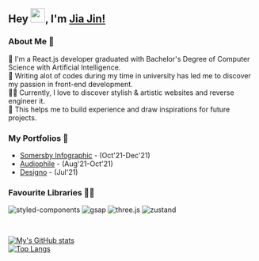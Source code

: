 ## Hey <img src="https://github.com/TheDudeThatCode/TheDudeThatCode/blob/master/Assets/Hi.gif" width="29px">, I'm [Jia Jin!](https://www.linkedin.com/in/jjho97/) 

### About Me 🚀
🌱 I'm a React.js developer graduated with Bachelor's Degree of Computer Science with Artificial Intelligence. </br>
🐳 Writing alot of codes during my time in university has led me to discover my passion in front-end development. </br> 
👨‍💻 Currently, I love to discover stylish & artistic websites and reverse engineer it. </br>
🌌 This helps me to build experience and draw inspirations for future projects. <br/>


### My Portfolios 🙌
- [Somersby Infographic](https://somersby-info-1229.netlify.app/) - (Oct'21-Dec'21)
- [Audiophile](https://audiophile-1015.netlify.app/) - (Aug'21-Oct'21)
- [Designo](https://designo-0722.netlify.app/) - (Jul'21)


### Favourite Libraries 🧙‍♂️
![styled-components](https://img.shields.io/badge/-styled--components-DB7093?logo=styled-components&labelColor=424242)
![gsap](https://img.shields.io/badge/-gsap-88CE02?logo=greensock&labelColor=424242)
![three.js](https://img.shields.io/badge/-three.js-blue?logo=Three.js&labelColor=424242)
![zustand](https://img.shields.io/badge/-zustand-red?logo=npm&labelColor=424242)

<br />

[![My's GitHub stats](https://github-readme-stats.vercel.app/api?username=jiajinho&show_icons=true&count_private=true&hide_border=true)](https://github.com/anuraghazra/github-readme-stats) <br />
[![Top Langs](https://github-readme-stats.vercel.app/api/top-langs/?username=jiajinho&layout=compact&hide_border=true&count_private=true)](https://github.com/anuraghazra/github-readme-stats)

